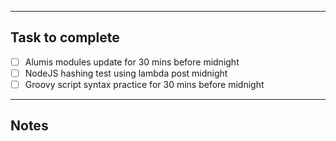 --------
## Task to complete

- [ ] Alumis modules update for 30 mins before midnight
- [ ] NodeJS hashing test using lambda post midnight
- [ ] Groovy script syntax practice for 30 mins before midnight

-----
##  Notes

